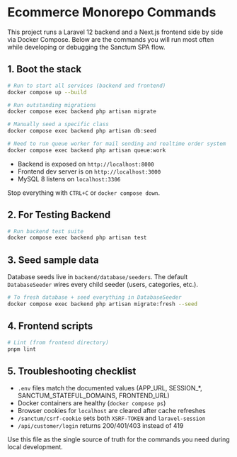 # Ecommerce Monorepo Commands

This project runs a Laravel 12 backend and a Next.js frontend side by side via Docker Compose. Below are the commands you will run most often while developing or debugging the Sanctum SPA flow.

## 1. Boot the stack

```bash
# Run to start all services (backend and frontend)
docker compose up --build

# Run outstanding migrations
docker compose exec backend php artisan migrate

# Manually seed a specific class
docker compose exec backend php artisan db:seed

# Need to run queue worker for mail sending and realtime order system
docker compose exec backend php artisan queue:work

```

- Backend is exposed on `http://localhost:8000`
- Frontend dev server is on `http://localhost:3000`
- MySQL 8 listens on `localhost:3306`

Stop everything with `CTRL+C` or `docker compose down`.

## 2. For Testing Backend

```bash
# Run backend test suite
docker compose exec backend php artisan test
```

## 3. Seed sample data

Database seeds live in `backend/database/seeders`. The default `DatabaseSeeder` wires every child seeder (users, categories, etc.).

```bash
# To fresh database + seed everything in DatabaseSeeder
docker compose exec backend php artisan migrate:fresh --seed
```

## 4. Frontend scripts

```bash
# Lint (from frontend directory)
pnpm lint

```

## 5. Troubleshooting checklist

- `.env` files match the documented values (APP_URL, SESSION_*, SANCTUM_STATEFUL_DOMAINS, FRONTEND_URL)
- Docker containers are healthy (`docker compose ps`)
- Browser cookies for `localhost` are cleared after cache refreshes
- `/sanctum/csrf-cookie` sets both `XSRF-TOKEN` and `laravel-session`
- `/api/customer/login` returns 200/401/403 instead of 419

Use this file as the single source of truth for the commands you need during local development.
